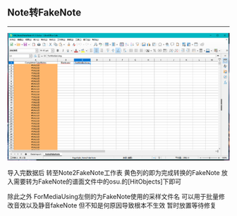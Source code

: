 ## Note转FakeNote

---

![ScreenShot](Note2FakeNote.png)

导入完数据后 转至Note2FakeNote工作表 黄色列的即为完成转换的FakeNote 放入需要转为FakeNote的谱面文件中的osu.的[HitObjects]下即可

除此之外 ForMediaUsing左侧的为FakeNote使用的采样文件名 可以用于批量修改音效以及静音fakeNote 但不知是何原因导致根本不生效 暂时放置等待修复